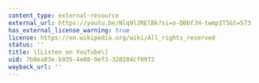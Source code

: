 ```yaml
---
content_type: external-resource
external_url: https://youtu.be/Nlq9lJRElBk?si=o-DBbfJH-twmpIT5&t=573
has_external_license_warning: true
license: https://en.wikipedia.org/wiki/All_rights_reserved
status: ''
title: \[Listen on YouTube\]
uid: 7b8ea83e-b935-4e08-9ef3-320284cf0972
wayback_url: ''
---
```

